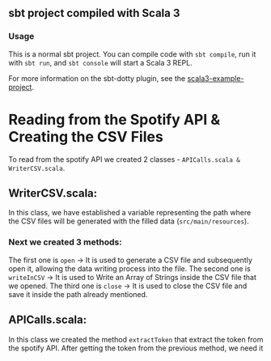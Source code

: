 ## sbt project compiled with Scala 3

### Usage

This is a normal sbt project. You can compile code with `sbt compile`, run it with `sbt run`, and `sbt console` will start a Scala 3 REPL.

For more information on the sbt-dotty plugin, see the
[scala3-example-project](https://github.com/scala/scala3-example-project/blob/main/README.md).


# Reading from the Spotify API & Creating the CSV Files

To read from the spotify API we created 2 classes - ```APICalls.scala & WriterCSV.scala```.

## WriterCSV.scala:
In this class, we have established a variable representing the path where the CSV files will be generated with the filled data (```src/main/resources```).

### Next we created 3 methods:
The first one is ```open```         -> It is used to generate a CSV file and subsequently open it, allowing the data writing process into the file.
The second one is ```writeInCSV```  -> It is used to Write an Array of Strings inside the CSV file that we opened.
The third one is ```close```        -> It is used to close the CSV file and save it inside the path already mentioned.

## APICalls.scala:
In this class we created the method ```extractToken``` that extract the token from the spotify API.
After getting the token from the previous method, we need it as a string so that it can be used in the other Spotify API calls (Getting Tracks/Albums/Artists).
That's where the method ```extractTokenFromString``` is useful.

After retrieving our token, we need to retrieve the Tracks. that's why we are using the method: ```writeTracksInCSV```.
This method is used to get the Tracks from the Spotify API using the token created previously.

After getting all the Tracks, we need to change the result into a json file so that it will be easier to navigate and extract the important information.
That's why we are using the ```extractContent``` method.
After casting it, we use the WriterCSV class already mentioned so that we can create the file Tracks.csv inside our resources.

In our Spotify API Call, we are asking to get multiple tracks information; that's why we are using a foreach loop.
Each loop retrieve the information needed ```("id", "name", "popularity", "explicit", "external_urls", "id_album", "id_artists")``` of each track and then write them into the CSV (Tracks.csv)

We are doing the same operations for ```Albums & Artists```.
